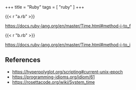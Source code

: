 +++
title = "Ruby"
tags = [ "ruby" ]
+++

{{< r "a.rb" >}}

<https://docs.ruby-lang.org/en/master/Time.html#method-i-to_f>

{{< r "b.rb" >}}

<https://docs.ruby-lang.org/en/master/Time.html#method-i-to_i>

## References

- <https://hyperpolyglot.org/scripting#current-unix-epoch>
- <https://programming-idioms.org/idiom/61>
- <https://rosettacode.org/wiki/System_time>
